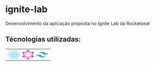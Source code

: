 # ignite-lab

Desenvolvimento da aplicação proposta no Ignite Lab da Rocketseat

## Técnologias utilizadas:
<div>
   <table>
     <tr>
       <td align="center">
         <img align="center" height="30" width="40" src="https://raw.githubusercontent.com/devicons/devicon/master/icons/react/react-original.svg">
         <img align="center" height="30" width="40" src="https://raw.githubusercontent.com/devicons/devicon/master/icons/graphql/graphql-plain.svg">
         <img align="center" height="30" width="40" src="https://raw.githubusercontent.com/devicons/devicon/master/icons/tailwindcss/tailwindcss-plain.svg">
       </td>
    </tr>
   </table>
  </div>
